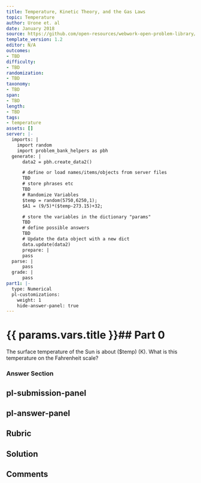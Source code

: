 ```yaml
---
title: Temperature, Kinetic Theory, and the Gas Laws
topic: Temperature
author: Urone et. al
date: January 2018
source: https://github.com/open-resources/webwork-open-problem-library/tree/master/Contrib/BrockPhysics/College_Physics_Urone/13.Temperature_Kinetic_Theory_and_the_Gas_Laws/Temperature/NU_U17-13-01-005.pg
template_version: 1.2
editor: N/A
outcomes:
- TBD
difficulty:
- TBD
randomization:
- TBD
taxonomy:
- TBD
span:
- TBD
length:
- TBD
tags:
- temperature
assets: []
server: |-
  imports: |
    import random
    import problem_bank_helpers as pbh
  generate: |
      data2 = pbh.create_data2()

      # define or load names/items/objects from server files
      TBD
      # store phrases etc
      TBD
      # Randomize Variables
      $temp = random(5750,6250,1);
      $A1 = (9/5)*($temp-273.15)+32;

      # store the variables in the dictionary "params"
      TBD
      # define possible answers
      TBD
      # Update the data object with a new dict
      data.update(data2)
      prepare: |
      pass
  parse: |
      pass
  grade: |
      pass
part1: |-
  type: Numerical
  pl-customizations:
    weight: 1
    hide-answer-panel: true
---
```


# {{ params.vars.title }}## Part 0 
The surface temperature of the Sun is about ($temp) (K). What is this temperature on the Fahrenheit scale? 


### Answer Section 


## pl-submission-panel 


## pl-answer-panel 


## Rubric 


## Solution 


## Comments 



